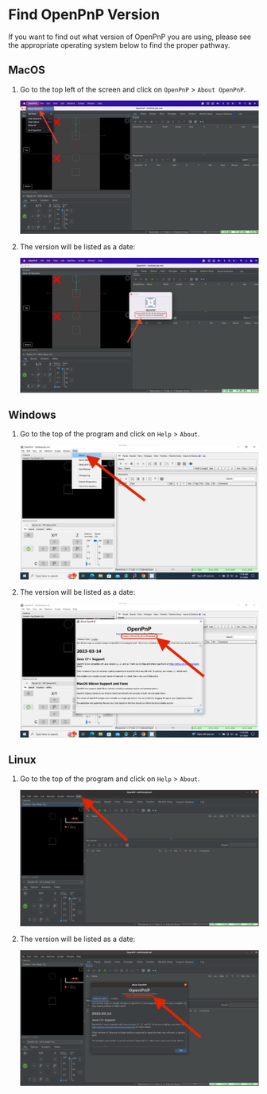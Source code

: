 # Find OpenPnP Version

If you want to find out what version of OpenPnP you are using, please see the appropriate operating system below to find the proper pathway.

## MacOS

1. Go to the top left of the screen and click on `OpenPnP` > `About OpenPnP`.

      ![](img/mac-openpnp1.png)

2. The version will be listed as a date:

      ![](img/mac-openpnp2.png)

## Windows

1. Go to the top of the program and click on `Help` > `About`.

      ![](img/windows-openpnp1.png)

2. The version will be listed as a date:

      ![](img/windows-openpnp2.png)

## Linux

1. Go to the top of the program and click on `Help` > `About`.

      ![](img/linux-openpnp1.png)

2. The version will be listed as a date:

      ![](img/linux-openpnp2.png)